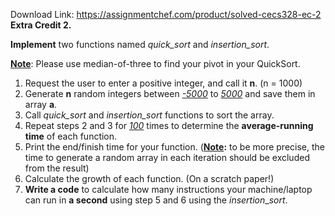 Download Link: https://assignmentchef.com/product/solved-cecs328-ec-2
<br>
<strong>Extra Credit 2. </strong>







<strong>Implement</strong> two functions named <em>quick_sort</em> and <em>insertion_sort</em>.<strong>  </strong>

<strong><u>Note</u></strong>: Please use median-of-three to find your pivot in your QuickSort.

<ol>

 <li>Request the user to enter a positive integer, and call it <strong>n</strong>. (n = 1000)</li>

 <li>Generate <strong>n</strong> random integers between <em><u>-5000</u></em> to <em><u>5000</u></em> and save them in array <strong>a</strong>.</li>

 <li>Call <em>quick_sort</em> and <em>insertion_sort</em> functions to sort the array.</li>

 <li>Repeat steps 2 and 3 for <em><u>100</u></em> times to determine the <strong>average-running time</strong> of each function.</li>

 <li>Print the end/finish time for your function. (<strong><u>Note</u></strong><strong>:</strong> to be more precise, the time to generate a random array in each iteration should be excluded from the result)</li>

 <li>Calculate the growth of each function. (On a scratch paper!)</li>

 <li><strong>Write a code</strong> to calculate how many instructions your machine/laptop can run in <strong>a second</strong> using step 5 and 6 using the <em>insertion</em>_<em>sort</em>.</li>

</ol>

















